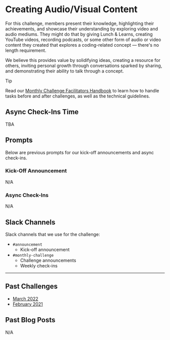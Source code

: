 # Creating Audio/Visual Content

For this challenge, members present their knowledge, highlighting their achievements, and showcase their understanding by exploring video and audio mediums. They might do that by giving Lunch & Learns, creating YouTube videos, recording podcasts, or some other form of audio or video content they created that explores a coding-related concept — there's no length requirement.

We believe this provides value by solidifying ideas, creating a resource for others, inviting personal growth through conversations sparked by sharing, and demonstrating their ability to talk through a concept.

> [!TIP]
> Read our [Monthly Challenge Facilitators Handbook](../facilitators-docs/README.md) to learn how to handle tasks before and after challenges, as well as the technical guidelines.

## Async Check-Ins Time

TBA

## Prompts

Below are previous prompts for our kick-off announcements and async check-ins.

### Kick-Off Announcement

N/A

### Async Check-Ins

N/A

## Slack Channels

Slack channels that we use for the challenge:

- `#announcement`
  - Kick-off announcement
- `#monthly-challenge`
  - Challenge announcements
  - Weekly check-ins

---

## Past Challenges

- [March 2022](https://virtualcoffee.io/monthlychallenges/mar-2022)
- [February 2021](https://virtualcoffee.io/monthlychallenges/feb-2021)

## Past Blog Posts

N/A
